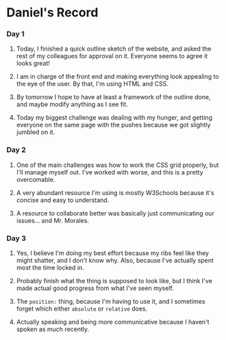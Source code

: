 # Daniel's Record

### Day 1

1. Today, I finished a quick outline sketch of the website, and asked the rest of my colleagues for approval on it. Everyone seems to agree it looks great!

2. I am in charge of the front end and making everything look appealing to the eye of the user. By that, I'm using HTML and CSS.

3. By tomorrow I hope to have at least a framework of the outline done, and maybe modify anything as I see fit.

4. Today my biggest challenge was dealing with my hunger, and getting everyone on the same page with the pushes because we got slightly jumbled on it.

### Day 2

1. One of the main challenges was how to work the CSS grid properly, but I'll manage myself out. I've worked with worse, and this is a pretty overcomable.

2. A very abundant resource I'm using is mostly W3Schools because it's concise and easy to understand.

3. A resource to collaborate better was basically just communicating our issues... and Mr. Morales.

### Day 3

1. Yes, I believe I'm doing my best effort because my ribs feel like they might shatter, and I don't know why. Also, because I've actually spent most the time locked in.

2. Probably finish what the thing is supposed to look like, but I think I've made actual good progress from what I've seen myself.

3. The `position:` thing, because I'm having to use it, and I sometimes forget which either `absolute` or `relative` does.

4. Actually speaking and being more communicative because I haven't spoken as much recently.